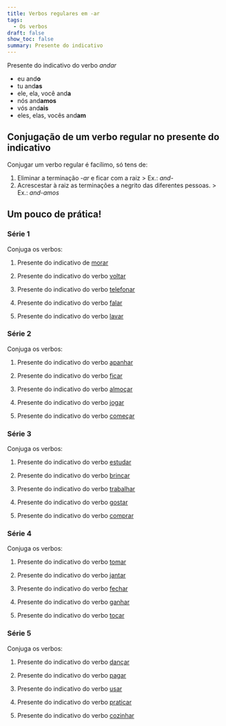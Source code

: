 ```yaml
---
title: Verbos regulares em -ar
tags:
  - Os verbos
draft: false
show_toc: false
summary: Presente do indicativo
---
```

<article>
  
  Presente do indicativo do verbo *andar* 
- eu and**o**
- tu and**as**
- ele, ela, você and**a**
- nós and**amos**
- vós and**ais**
- eles, elas, vocês and**am**

</article>

## Conjugação de um verbo regular no presente do indicativo

Conjugar um verbo regular é facílimo, só tens de:
1. Eliminar a terminação *-ar* e ficar com a raiz > Ex.: *and-*
2. Acrescestar à raiz as terminações a negrito das diferentes pessoas. > Ex.: *and-amos*

## Um pouco de prática!
 
### Série 1

Conjuga os verbos:

1. Presente do indicativo de [morar](https://www.verbos-portugueses.info/pt/praticar/tempos.html#622:morar/1)

2. Presente do indicativo do verbo [voltar](https://www.verbos-portugueses.info/pt/praticar/tempos.html#214:voltar/1)

3. Presente do indicativo do verbo [telefonar](https://www.verbos-portugueses.info/pt/praticar/tempos.html#1110:telefonar/1)

4. Presente do indicativo do verbo [falar](https://www.verbos-portugueses.info/pt/praticar/tempos.html#141:falar/1)

5. Presente do indicativo do verbo [lavar](https://www.verbos-portugueses.info/pt/praticar/tempos.html#282:lavar/1)

### Série 2

Conjuga os verbos:

1. Presente do indicativo do verbo [apanhar](https://www.verbos-portugueses.info/pt/praticar/tempos.html#635:apanhar/1)

2. Presente do indicativo do verbo [ficar](https://www.verbos-portugueses.info/pt/praticar/tempos.html#181:ficar/1)

3. Presente do indicativo do verbo [almoçar](https://www.verbos-portugueses.info/pt/praticar/tempos.html#1100:almocar/1)

4. Presente do indicativo do verbo [jogar](https://www.verbos-portugueses.info/pt/praticar/tempos.html#223:jogar/1)

5. Presente do indicativo do verbo [começar](https://www.verbos-portugueses.info/pt/praticar/tempos.html#263:comecar/1)

### Série 3

Conjuga os verbos:

1. Presente do indicativo do verbo [estudar](https://www.verbos-portugueses.info/pt/praticar/tempos.html#468:estudar/1) 

2. Presente do indicativo do verbo [brincar](https://www.verbos-portugueses.info/pt/praticar/tempos.html#790:brincar/1)

3. Presente do indicativo do verbo [trabalhar](https://www.verbos-portugueses.info/pt/praticar/tempos.html#155:trabalhar/1)

4. Presente do indicativo do verbo [gostar](https://www.verbos-portugueses.info/pt/praticar/tempos.html#169:gostar/1)

5. Presente do indicativo do verbo [comprar](https://www.verbos-portugueses.info/pt/praticar/tempos.html#267:comprar/1)

### Série 4

Conjuga os verbos:

1. Presente do indicativo do verbo [tomar](https://www.verbos-portugueses.info/pt/praticar/tempos.html#157:tomar/1)

2. Presente do indicativo do verbo [jantar](https://www.verbos-portugueses.info/pt/praticar/tempos.html#634:jantar/1)

3. Presente do indicativo do verbo [fechar](https://www.verbos-portugueses.info/pt/praticar/tempos.html#222:fechar/1)

4. Presente do indicativo do verbo [ganhar](https://www.verbos-portugueses.info/pt/praticar/tempos.html#278:ganhar/1)

5. Presente do indicativo do verbo [tocar
](https://www.verbos-portugueses.info/pt/praticar/tempos.html#202:tocar/1)

### Série 5

Conjuga os verbos:

1. Presente do indicativo do verbo [dançar](https://www.verbos-portugueses.info/pt/praticar/tempos.html#149:dancar/1)

2. Presente do indicativo do verbo [pagar](https://www.verbos-portugueses.info/pt/praticar/tempos.html#167:pagar/1)

3. Presente do indicativo do verbo [usar](https://www.verbos-portugueses.info/pt/praticar/tempos.html#179:usar/1)

4. Presente do indicativo do verbo [praticar](https://www.verbos-portugueses.info/pt/praticar/tempos.html#333:praticar/1)

5. Presente do indicativo do verbo [cozinhar](https://www.verbos-portugueses.info/pt/praticar/tempos.html#221:cozinhar/1)
